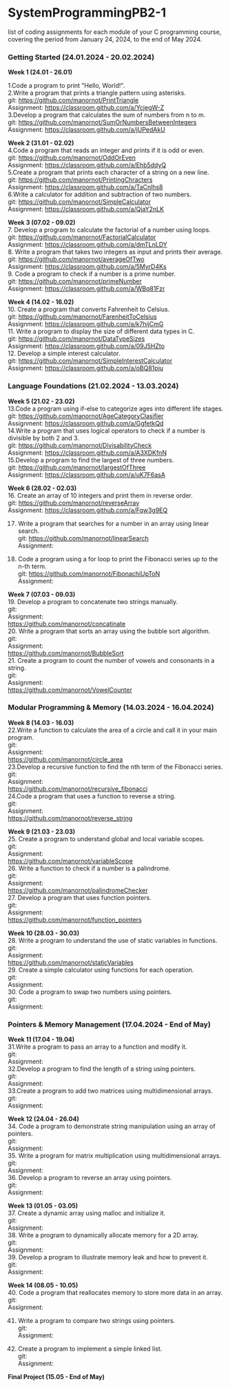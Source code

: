 # SystemProgrammingPB2-1
list of coding assignments for each module of your C programming course, covering the period from January 24, 2024, to the end of May 2024.

### Getting Started (24.01.2024 - 20.02.2024)<br />
**Week 1 (24.01 - 26.01)**<br />

1.Code a program to print "Hello, World!". <br />
2.Write a program that prints a triangle pattern using asterisks. <br />
git: https://github.com/manornot/PrintTriangle <br />
Assignment: https://classroom.github.com/a/YcjegW-Z <br />
3.Develop a program that calculates the sum of numbers from n to m.<br />
git: https://github.com/manornot/SumOrNumbersBetweenIntegers <br />
Assignment: https://classroom.github.com/a/jUPedAkU <br />


**Week 2 (31.01 - 02.02)** <br />
4.Code a program that reads an integer and prints if it is odd or even. <br />
git: https://github.com/manornot/OddOrEven <br />
Assignment: https://classroom.github.com/a/Ehb5ddyQ <br />
5.Create a program that prints each character of a string on a new line. <br />
git: https://github.com/manornot/PrintingChracters <br />
Assignment: https://classroom.github.com/a/TaCnlhs8 <br />
6.Write a calculator for addition and subtraction of two numbers. <br />
git: https://github.com/manornot/SimpleCalculator <br />
Assignment: https://classroom.github.com/a/QjaY2nLK <br />

**Week 3 (07.02 - 09.02)** <br />
7. Develop a program to calculate the factorial of a number using loops. <br />
git: https://github.com/manornot/FactorialCalculator <br />
Assignment: https://classroom.github.com/a/dmTLnLDY <br />
8. Write a program that takes two integers as input and prints their average. <br />
git: https://github.com/manornot/averageOfTwo <br />
Assignment: https://classroom.github.com/a/5MyrD4Ks <br />
9. Code a program to check if a number is a prime number. <br />
git: https://github.com/manornot/primeNumber <br />
Assignment: https://classroom.github.com/a/WBq81Fzr <br />

**Week 4 (14.02 - 16.02)** <br />
10. Create a program that converts Fahrenheit to Celsius. <br />
git: https://github.com/manornot/FarenheitToCelsius <br />
Assignment: https://classroom.github.com/a/k7hijCmG <br />
11. Write a program to display the size of different data types in C. <br />
git: https://github.com/manornot/DataTypeSizes <br />
Assignment: https://classroom.github.com/a/09J5HZto <br />
12. Develop a simple interest calculator. <br />
git: https://github.com/manornot/SimpleInterestCalculator <br />
Assignment: https://classroom.github.com/a/oBQ81pju <br />


### Language Foundations (21.02.2024 - 13.03.2024) <br />
**Week 5 (21.02 - 23.02)** <br />
13.Code a program using if-else to categorize ages into different life stages.<br />
git: https://github.com/manornot/AgeCategoryClasifier <br />
Assignment: https://classroom.github.com/a/GgfetkQd <br />
14.Write a program that uses logical operators to check if a number is divisible by both 2 and 3. <br />
git: https://github.com/manornot/DivisabilityCheck <br />
Assignment: https://classroom.github.com/a/A3XDKfnN <br />
15.Develop a program to find the largest of three numbers. <br />
git: https://github.com/manornot/largestOfThree <br />
Assignment: https://classroom.github.com/a/uK7F6asA <br />
 

**Week 6 (28.02 - 02.03)** <br />
16. Create an array of 10 integers and print them in reverse order. <br />
git: https://github.com/manornot/reverseArray <br />
Assignment: https://classroom.github.com/a/Fqw3g9EQ <br />

17. Write a program that searches for a number in an array using linear search. <br />
git: https://github.com/manornot/linearSearch <br />
Assignment: <br />

18. Code a program using a for loop to print the Fibonacci series up to the n-th term.<br />
git: https://github.com/manornot/FibonachiUpToN <br />
Assignment: <br />


**Week 7 (07.03 - 09.03)** <br />
19. Develop a program to concatenate two strings manually. <br />
git: <br />
Assignment: <br />
https://github.com/manornot/concatinate <br />
20. Write a program that sorts an array using the bubble sort algorithm. <br />
git: <br />
Assignment: <br />
https://github.com/manornot/BubbleSort <br />
21. Create a program to count the number of vowels and consonants in a string. <br />
git: <br />
Assignment: <br />
https://github.com/manornot/VowelCounter <br />

### Modular Programming & Memory (14.03.2024 - 16.04.2024) <br />
**Week 8 (14.03 - 16.03)** <br />
22.Write a function to calculate the area of a circle and call it in your main program. <br />
git: <br />
Assignment: <br />
https://github.com/manornot/circle_area <br />
23.Develop a recursive function to find the nth term of the Fibonacci series. <br />
git: <br />
Assignment: <br />
https://github.com/manornot/recursive_fibonacci <br />
24.Code a program that uses a function to reverse a string. <br />
git: <br />
Assignment: <br />
https://github.com/manornot/reverse_string <br />

**Week 9 (21.03 - 23.03)** <br />
25. Create a program to understand global and local variable scopes. <br />
git: <br />
Assignment: <br />
https://github.com/manornot/variableScope <br />
26. Write a function to check if a number is a palindrome. <br />
git: <br />
Assignment: <br />
https://github.com/manornot/palindromeChecker <br />
27. Develop a program that uses function pointers. <br />
git: <br />
Assignment: <br />
https://github.com/manornot/function_pointers <br />

**Week 10 (28.03 - 30.03)** <br />
28. Write a program to understand the use of static variables in functions. <br />
git: <br />
Assignment: <br />
https://github.com/manornot/staticVariables <br />
29. Create a simple calculator using functions for each operation. <br />
git: <br />
Assignment: <br />
30. Code a program to swap two numbers using pointers. <br />
git: <br />
Assignment: <br />


### Pointers & Memory Management (17.04.2024 - End of May) <br />
**Week 11 (17.04 - 19.04)**<br />
31.Write a program to pass an array to a function and modify it. <br />
git: <br />
Assignment: <br />
32.Develop a program to find the length of a string using pointers. <br />
git: <br />
Assignment: <br />
33.Create a program to add two matrices using multidimensional arrays. <br />
git: <br />
Assignment: <br />

**Week 12 (24.04 - 26.04)** <br />
34. Code a program to demonstrate string manipulation using an array of pointers. <br />
git: <br />
Assignment: <br />
35. Write a program for matrix multiplication using multidimensional arrays. <br />
git: <br />
Assignment: <br />
36. Develop a program to reverse an array using pointers. <br />
git: <br />
Assignment: <br />

**Week 13 (01.05 - 03.05)** <br />
37. Create a dynamic array using malloc and initialize it. <br />
git: <br />
Assignment: <br />
38. Write a program to dynamically allocate memory for a 2D array.<br />
git: <br />
Assignment: <br />
39. Develop a program to illustrate memory leak and how to prevent it. <br />
git: <br />
Assignment: <br />

**Week 14 (08.05 - 10.05)** <br />
40. Code a program that reallocates memory to store more data in an array. <br />
git: <br />
Assignment: <br />

41. Write a program to compare two strings using pointers. <br />
git: <br />
Assignment: <br />

42. Create a program to implement a simple linked list. <br />
git: <br />
Assignment: <br />

**Final Project (15.05 - End of May)** <br />
